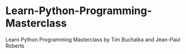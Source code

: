 # Learn-Python-Programming-Masterclass
Learn Python Programming Masterclass by Tim Buchalka and Jean-Paul Roberts
